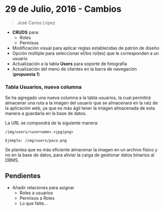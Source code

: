 # 29 de Julio, 2016 - Cambios
> José Carlos López

+ **CRUDS** para:
    + Roles
    + Permisos
+ Modificación visual para aplicar reglas establecidas de patrón de diseño
+ Opción múltiple para seleccionar el/los rol(es) que le corresponden a un usuario
+ Actualización a la tabla **Users** para soporte de fotografía
+ Actualización del menú de clientes en la barra de navegación (**propuesta 1**)


### Tabla Usuarios, nueva columna

Se ha agregado una nueva columna a la tabla usuarios, la cual permitirá almacenar una ruta a la imágen del usuario que 
se almacenará en la raíz de la aplicación web, ya que es más ágil tener la imágen almacenada de esta manera a guardarla
en la base de datos.

La URL se compondrá de la siguiente manera:
```
/img/users/<username>.<jpg|png>

Ejemplo: /img/users/paco.png
```

Se plantea que es más eficiente almacenar la imagen en un archivo físico y no en la base de datos, para aliviar la carga
de gestionar datos binarios al DBMS.

## Pendientes

+ Añadir relaciones para asignar
    + Roles a usuarios
    + Permisos a Roles
    + Lo que falte...
